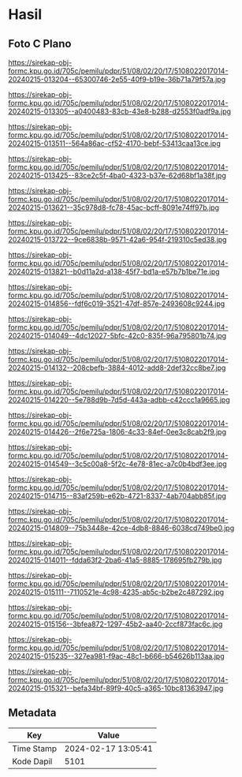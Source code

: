 # Hasil

## Foto C Plano

https://sirekap-obj-formc.kpu.go.id/705c/pemilu/pdpr/51/08/02/20/17/5108022017014-20240215-013204--65300746-2e55-40f9-b19e-36b71a79f57a.jpg

https://sirekap-obj-formc.kpu.go.id/705c/pemilu/pdpr/51/08/02/20/17/5108022017014-20240215-013305--a0400483-83cb-43e8-b288-d2553f0adf9a.jpg

https://sirekap-obj-formc.kpu.go.id/705c/pemilu/pdpr/51/08/02/20/17/5108022017014-20240215-013511--564a86ac-cf52-4170-bebf-53413caa13ce.jpg

https://sirekap-obj-formc.kpu.go.id/705c/pemilu/pdpr/51/08/02/20/17/5108022017014-20240215-013425--83ce2c5f-4ba0-4323-b37e-62d68bf1a38f.jpg

https://sirekap-obj-formc.kpu.go.id/705c/pemilu/pdpr/51/08/02/20/17/5108022017014-20240215-013621--35c978d8-fc78-45ac-bcff-8091e74ff97b.jpg

https://sirekap-obj-formc.kpu.go.id/705c/pemilu/pdpr/51/08/02/20/17/5108022017014-20240215-013722--9ce6838b-9571-42a6-954f-219310c5ed38.jpg

https://sirekap-obj-formc.kpu.go.id/705c/pemilu/pdpr/51/08/02/20/17/5108022017014-20240215-013821--b0d11a2d-a138-45f7-bd1a-e57b7b1be71e.jpg

https://sirekap-obj-formc.kpu.go.id/705c/pemilu/pdpr/51/08/02/20/17/5108022017014-20240215-014856--fdf6c019-3521-47df-857e-2493608c9244.jpg

https://sirekap-obj-formc.kpu.go.id/705c/pemilu/pdpr/51/08/02/20/17/5108022017014-20240215-014049--4dc12027-5bfc-42c0-835f-96a795801b74.jpg

https://sirekap-obj-formc.kpu.go.id/705c/pemilu/pdpr/51/08/02/20/17/5108022017014-20240215-014132--208cbefb-3884-4012-add8-2def32cc8be7.jpg

https://sirekap-obj-formc.kpu.go.id/705c/pemilu/pdpr/51/08/02/20/17/5108022017014-20240215-014220--5e788d9b-7d5d-443a-adbb-c42ccc1a9665.jpg

https://sirekap-obj-formc.kpu.go.id/705c/pemilu/pdpr/51/08/02/20/17/5108022017014-20240215-014426--2f6e725a-1806-4c33-84ef-0ee3c8cab2f9.jpg

https://sirekap-obj-formc.kpu.go.id/705c/pemilu/pdpr/51/08/02/20/17/5108022017014-20240215-014549--3c5c00a8-5f2c-4e78-81ec-a7c0b4bdf3ee.jpg

https://sirekap-obj-formc.kpu.go.id/705c/pemilu/pdpr/51/08/02/20/17/5108022017014-20240215-014715--83af259b-e62b-4721-8337-4ab704abb85f.jpg

https://sirekap-obj-formc.kpu.go.id/705c/pemilu/pdpr/51/08/02/20/17/5108022017014-20240215-014809--75b3448e-42ce-4db8-8846-6038cd749be0.jpg

https://sirekap-obj-formc.kpu.go.id/705c/pemilu/pdpr/51/08/02/20/17/5108022017014-20240215-014011--fdda63f2-2ba6-41a5-8885-178695fb279b.jpg

https://sirekap-obj-formc.kpu.go.id/705c/pemilu/pdpr/51/08/02/20/17/5108022017014-20240215-015111--7110521e-4c98-4235-ab5c-b2be2c487292.jpg

https://sirekap-obj-formc.kpu.go.id/705c/pemilu/pdpr/51/08/02/20/17/5108022017014-20240215-015156--3bfea872-1297-45b2-aa40-2ccf873fac6c.jpg

https://sirekap-obj-formc.kpu.go.id/705c/pemilu/pdpr/51/08/02/20/17/5108022017014-20240215-015235--327ea981-f9ac-48c1-b666-b54626b113aa.jpg

https://sirekap-obj-formc.kpu.go.id/705c/pemilu/pdpr/51/08/02/20/17/5108022017014-20240215-015321--befa34bf-89f9-40c5-a365-10bc81363947.jpg


## Metadata

| Key        | Value               |
| ---------- | ------------------- |
| Time Stamp | 2024-02-17 13:05:41 |
| Kode Dapil | 5101                |



